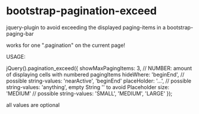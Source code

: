 # bootstrap-pagination-exceed
jquery-plugin to avoid exceeding the displayed paging-items in a bootstrap-paging-bar

works for one ".pagination" on the current page!

USAGE:

jQuery().pagination_exceed({
  showMaxPagingItems: 3,			      // NUMBER: amount of displaying cells with numbered pagingItems
  hideWhere: 			    'beginEnd',	  // possible string-values: 'nearActive', 'beginEnd'
  placeHolder:		    '...',		    // possible string-values: 'anything', empty String '' to avoid Placeholder
  size:				        'MEDIUM'	    // possible string-values: 'SMALL', 'MEDIUM', 'LARGE'
});


all values are optional
